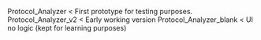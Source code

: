 Protocol_Analyzer       < First prototype for testing purposes.
Protocol_Analyzer_v2    < Early working version
Protocol_Analyzer_blank < UI no logic (kept for learning purposes)